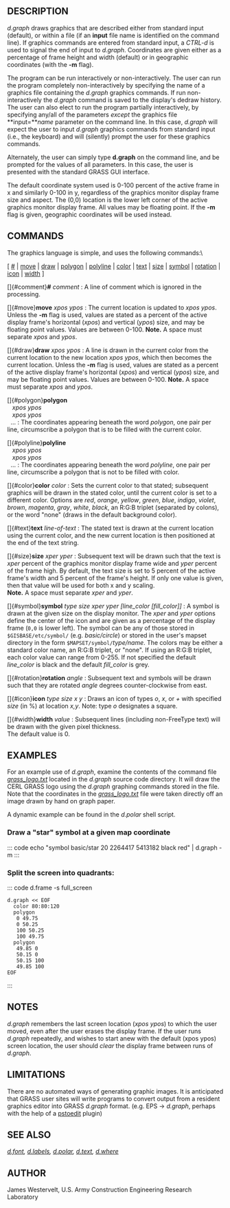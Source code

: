 ## DESCRIPTION

*d.graph* draws graphics that are described either from standard input
(default), or within a file (if an **input** file name is identified on
the command line). If graphics commands are entered from standard input,
a *CTRL-d* is used to signal the end of input to *d.graph*. Coordinates
are given either as a percentage of frame height and width (default) or
in geographic coordinates (with the **-m** flag).

The program can be run interactively or non-interactively. The user can
run the program completely non-interactively by specifying the name of a
graphics file containing the *d.graph* graphics commands. If run
non-interactively the *d.graph* command is saved to the display\'s
dedraw history. The user can also elect to run the program partially
interactively, by specifying any/all of the parameters *except* the
graphics file **input=***name* parameter on the command line. In this
case, *d.graph* will expect the user to input *d.graph* graphics
commands from standard input (i.e., the keyboard) and will (silently)
prompt the user for these graphics commands.

Alternately, the user can simply type **d.graph** on the command line,
and be prompted for the values of all parameters. In this case, the user
is presented with the standard GRASS GUI interface.

The default coordinate system used is 0-100 percent of the active frame
in x and similarly 0-100 in y, regardless of the graphics monitor
display frame size and aspect. The (0,0) location is the lower left
corner of the active graphics monitor display frame. All values may be
floating point. If the **-m** flag is given, geographic coordinates will
be used instead.

## COMMANDS

The graphics language is simple, and uses the following commands:\

\[ [\#](#comment) \| [move](#move) \| [draw](#draw) \|
[polygon](#polygon) \| [polyline](#polyline) \| [color](#color) \|
[text](#text) \| [size](#size) \| [symbol](#symbol) \|
[rotation](#rotation) \| [icon](#icon) \| [width](#width) \]

[]{#comment}**\#** *comment*
:   A line of comment which is ignored in the processing.

[]{#move}**move** *xpos ypos*
:   The current location is updated to *xpos ypos*. Unless the **-m**
    flag is used, values are stated as a percent of the active display
    frame\'s horizontal (*xpos*) and vertical (*ypos*) size, and may be
    floating point values. Values are between 0-100. **Note.** A space
    must separate *xpos* and *ypos*.

[]{#draw}**draw** *xpos ypos*
:   A line is drawn in the current color from the current location to
    the new location *xpos ypos*, which then becomes the current
    location. Unless the **-m** flag is used, values are stated as a
    percent of the active display frame\'s horizontal (*xpos*) and
    vertical (*ypos*) size, and may be floating point values. Values are
    between 0-100. **Note.** A space must separate *xpos* and *ypos*.

[]{#polygon}**polygon**\
   *xpos ypos*\
   *xpos ypos*\
  \...
:   The coordinates appearing beneath the word *polygon*, one pair per
    line, circumscribe a polygon that is to be filled with the current
    color.

[]{#polyline}**polyline**\
   *xpos ypos*\
   *xpos ypos*\
  \...
:   The coordinates appearing beneath the word *polyline*, one pair per
    line, circumscribe a polygon that is not to be filled with color.

[]{#color}**color** *color*
:   Sets the current color to that stated; subsequent graphics will be
    drawn in the stated color, until the current color is set to a
    different color. Options are *red*, *orange*, *yellow*, *green*,
    *blue*, *indigo*, *violet*, *brown*, *magenta*, *gray*, *white*,
    *black*, an R:G:B triplet (separated by colons), or the word
    \"none\" (draws in the default background color).

[]{#text}**text** *line-of-text*
:   The stated text is drawn at the current location using the current
    color, and the new current location is then positioned at the end of
    the text string.

[]{#size}**size** *xper yper*
:   Subsequent text will be drawn such that the text is *xper* percent
    of the graphics monitor display frame wide and *yper* percent of the
    frame high. By default, the text size is set to 5 percent of the
    active frame\'s width and 5 percent of the frame\'s height. If only
    one value is given, then that value will be used for both x and y
    scaling.\
    **Note.** A space must separate *xper* and *yper*.

[]{#symbol}**symbol** *type size xper yper \[line_color \[fill_color\]\]*
:   A symbol is drawn at the given size on the display monitor. The
    *xper* and *yper* options define the center of the icon and are
    given as a percentage of the display frame (`0,0` is lower left).
    The symbol can be any of those stored in `$GISBASE/etc/symbol/`
    (e.g. *basic/circle*) or stored in the user\'s mapset directory in
    the form `$MAPSET/symbol/`*type/name*. The colors may be either a
    standard color name, an R:G:B triplet, or \"none\". If using an
    R:G:B triplet, each color value can range from 0-255. If not
    specified the default *line_color* is black and the default
    *fill_color* is grey.

[]{#rotation}**rotation** *angle*
:   Subsequent text and symbols will be drawn such that they are rotated
    *angle* degrees counter-clockwise from east.

[]{#icon}**icon** *type size x y*
:   Draws an icon of types *o*, *x*, or *+* with specified *size* (in %)
    at location *x,y*. Note: type *o* designates a square.

[]{#width}**width** *value*
:   Subsequent lines (including non-FreeType text) will be drawn with
    the given pixel thickness.\
    The default value is 0.

## EXAMPLES

For an example use of *d.graph*, examine the contents of the command
file *[grass_logo.txt](grass_logo.txt)* located in the *d.graph* source
code directory. It will draw the CERL GRASS logo using the *d.graph*
graphing commands stored in the file. Note that the coordinates in the
*[grass_logo.txt](grass_logo.txt)* file were taken directly off an image
drawn by hand on graph paper.

A dynamic example can be found in the *d.polar* shell script.

### Draw a \"star\" symbol at a given map coordinate

::: code
    echo "symbol basic/star 20 2264417 5413182 black red" | d.graph -m
:::

### Split the screen into quadrants:

::: code
    d.frame -s full_screen

    d.graph << EOF
      color 80:80:120
      polygon
       0 49.75
       0 50.25
       100 50.25
       100 49.75
      polygon
       49.85 0
       50.15 0
       50.15 100
       49.85 100
    EOF
:::

## NOTES

*d.graph* remembers the last screen location (*xpos ypos*) to which the
user moved, even after the user erases the display frame. If the user
runs *d.graph* repeatedly, and wishes to start anew with the default
(xpos ypos) screen location, the user should *clear* the display frame
between runs of *d.graph*.

## LIMITATIONS

There are no automated ways of generating graphic images. It is
anticipated that GRASS user sites will write programs to convert output
from a resident graphics editor into GRASS *d.graph* format. (e.g. EPS
-\> *d.graph*, perhaps with the help of a
[pstoedit](http://www.pstoedit.net/) plugin)

## SEE ALSO

*[d.font](d.font.html), [d.labels](d.labels.html),
[d.polar](d.polar.html), [d.text](d.text.html), [d.where](d.where.html)*

## AUTHOR

James Westervelt, U.S. Army Construction Engineering Research Laboratory
